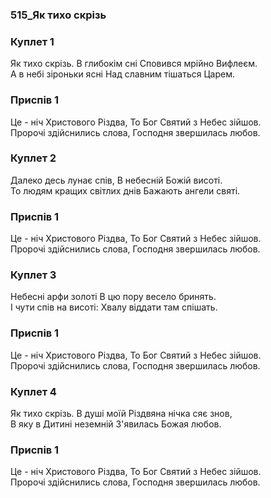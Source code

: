 ### 515_Як тихо скрізь
### Куплет 1
Як тихо скрізь. В глибокім сні Сповився мрійно Вифлеєм. <br/>А в небі зіроньки ясні Над славним тішаться Царем.
### Приспів 1
Це - ніч Христового Різдва, То Бог Святий з Небес зійшов. <br/>Пророчі здійснились слова, Господня звершилась любов.
### Куплет 2
Далеко десь лунає спів, В небесній Божій висоті. <br/>То людям кращих світлих днів Бажають ангели святі.
### Приспів 1
Це - ніч Христового Різдва, То Бог Святий з Небес зійшов. <br/>Пророчі здійснились слова, Господня звершилась любов.
### Куплет 3
Небесні арфи золоті В цю пору весело бринять.<br/>І чути спів на висоті: Хвалу віддати там спішать.
### Приспів 1
Це - ніч Христового Різдва, То Бог Святий з Небес зійшов. <br/>Пророчі здійснились слова, Господня звершилась любов.
### Куплет 4
Як тихо скрізь. В душі моїй Різдвяна нічка сяє знов, <br/>В яку в Дитині неземній З'явилась Божая любов.
### Приспів 1
Це - ніч Христового Різдва, То Бог Святий з Небес зійшов. <br/>Пророчі здійснились слова, Господня звершилась любов.

